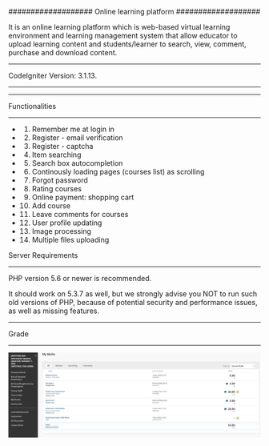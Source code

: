 ###################
Online learning platform
###################

It is an online learning platform which is web-based virtual learning environment and 
learning management system that allow educator to upload learning content and students/learner 
to search, view, comment, purchase and download content. 

*********
CodeIgniter Version: 3.1.13.
*********
*********
Functionalities
*********

-  1. Remember me at login in
-  2. Register - email verification
-  3. Register - captcha
-  4. Item searching
-  5. Search box autocompletion
-  6. Continously loading pages (courses list) as scrolling
-  7. Forgot password 
-  8. Rating courses
-  9. Online payment: shopping cart 
-  10. Add course
-  11. Leave comments for courses
-  12. User profile updating
-  13. Image processing
-  14. Multiple files uploading

Server Requirements
*******************

PHP version 5.6 or newer is recommended.

It should work on 5.3.7 as well, but we strongly advise you NOT to run
such old versions of PHP, because of potential security and performance
issues, as well as missing features.

************
Grade
************
![Alt ssss](https://github.com/yuntianhe2abc/Online_learning_platform/blob/main/assets/project-grade.jpg)



